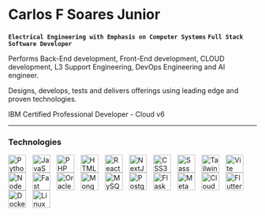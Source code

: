 # Carlos F Soares Junior

**`Electrical Engineering with Emphasis on Computer Systems`**
**`Full Stack Software Developer`**

Performs Back-End development, Front-End development, CLOUD development, L3 Support Engineering, DevOps Engineering and AI engineer.

Designs, develops, tests and delivers offerings using leading edge and proven technologies.

IBM Certified Professional Developer - Cloud v6

---

### Technologies


<p>
<img 
    align="left" 
    alt="Python" 
    title="Python"
    width="36px" 
    style="padding-right: 10px;" 
    src="https://raw.githubusercontent.com/danielcranney/readme-generator/main/public/icons/skills/python-colored.svg" 
/>

<img 
    align="left" 
    alt="JavaScript" 
    title="JavaScript"
    width="36px" 
    style="padding-right: 10px;" 
    src="https://raw.githubusercontent.com/danielcranney/readme-generator/main/public/icons/skills/javascript-colored.svg" 
/>

<img 
    align="left" 
    alt="PHP" 
    title="PHP"
    width="36px" 
    style="padding-right: 10px;" 
    src="https://raw.githubusercontent.com/danielcranney/readme-generator/main/public/icons/skills/php-colored.svg" 
/>

<img 
    align="left" 
    alt="HTML5" 
    title="HTML5"
    width="36px" 
    style="padding-right: 10px;" 
    src="https://raw.githubusercontent.com/danielcranney/readme-generator/main/public/icons/skills/html5-colored.svg" 
/>

<img 
    align="left" 
    alt="React" 
    title="React"
    width="36px" 
    style="padding-right: 10px;" 
    src="https://raw.githubusercontent.com/danielcranney/readme-generator/main/public/icons/skills/react-colored.svg" 
/>

<img 
    align="left" 
    alt="NextJs" 
    title="NextJs"
    width="36px" 
    style="padding-right: 10px;" 
    src="https://raw.githubusercontent.com/danielcranney/readme-generator/main/public/icons/skills/nextjs-colored.svg" 
/>

<img 
    align="left" 
    alt="CSS3" 
    title="CSS3"
    width="36px" 
    style="padding-right: 10px;" 
    src="https://raw.githubusercontent.com/danielcranney/readme-generator/main/public/icons/skills/css3-colored.svg" 
/>

<img 
    align="left" 
    alt="Sass" 
    title="Sass"
    width="36px" 
    style="padding-right: 10px;" 
    src="https://raw.githubusercontent.com/danielcranney/readme-generator/main/public/icons/skills/sass-colored.svg" 
/>

<img 
    align="left" 
    alt="TailwindCSS" 
    title="TailwindCSS"
    width="36px" 
    style="padding-right: 10px;" 
    src="https://raw.githubusercontent.com/danielcranney/readme-generator/main/public/icons/skills/tailwindcss-colored.svg" 
/>

<img 
    align="left" 
    alt="Vite" 
    title="Vite"
    width="36px" 
    style="padding-right: 10px;" 
    src="https://raw.githubusercontent.com/danielcranney/readme-generator/main/public/icons/skills/vite-colored.svg" 
/>

<img 
    align="left" 
    alt="NodeJS" 
    title="NodeJS"
    width="36px" 
    style="padding-right: 10px;" 
    src="https://raw.githubusercontent.com/danielcranney/readme-generator/main/public/icons/skills/nodejs-colored.svg" 
/>

<img 
    align="left" 
    alt="Fast API" 
    title="Fast API"
    width="36px" 
    style="padding-right: 10px;" 
    src="https://raw.githubusercontent.com/danielcranney/readme-generator/main/public/icons/skills/fastapi-colored.svg" 
/>

<img 
    align="left" 
    alt="Oracle" 
    title="Oracle"
    width="36px" 
    style="padding-right: 10px;" 
    src="https://raw.githubusercontent.com/danielcranney/readme-generator/main/public/icons/skills/oracle-colored.svg" 
/>

<img 
    align="left" 
    alt="MongoDB" 
    title="MongoDB"
    width="36px" 
    style="padding-right: 10px;" 
    src="https://raw.githubusercontent.com/danielcranney/readme-generator/main/public/icons/skills/mongodb-colored.svg" 
/>

<img 
    align="left" 
    alt="MySQL" 
    title="MySQL"
    width="36px" 
    style="padding-right: 10px;" 
    src="https://raw.githubusercontent.com/danielcranney/readme-generator/main/public/icons/skills/mysql-colored.svg" 
/>

<img 
    align="left" 
    alt="PostgreSQL" 
    title="PostgreSQL"
    width="36px" 
    style="padding-right: 10px;" 
    src="https://raw.githubusercontent.com/danielcranney/readme-generator/main/public/icons/skills/postgresql-colored.svg" 
/>
</p>
<br>
<p>  </p>
<p> </p>
<p>
<img 
    align="left" 
    alt="Flask" 
    title="Flask"
    width="36px" 
    style="padding-right: 10px;" 
    src="https://raw.githubusercontent.com/danielcranney/readme-generator/main/public/icons/skills/flask-colored.svg" 
/>

<img 
    align="left" 
    alt="MetaMask" 
    title="MetaMask"
    width="36px" 
    style="padding-right: 10px;" 
    src="https://raw.githubusercontent.com/danielcranney/readme-generator/main/public/icons/skills/metamask-colored.svg" 
/>

<img 
    align="left" 
    alt="Cloud" 
    title="Cloud"
    width="36px" 
    style="padding-right: 10px;" 
    src="https://raw.githubusercontent.com/danielcranney/readme-generator/main/public/icons/skills/googlecloud-colored.svg" 
/>

<img 
    align="left" 
    alt="Flutter" 
    title="Flutter"
    width="36px" 
    style="padding-right: 10px;" 
    src="https://raw.githubusercontent.com/danielcranney/readme-generator/main/public/icons/skills/flutter-colored.svg" 
/>

<img 
    align="left" 
    alt="Docker" 
    title="Docker"
    width="36px" 
    style="padding-right: 10px;" 
    src="https://raw.githubusercontent.com/danielcranney/readme-generator/main/public/icons/skills/docker-colored.svg" 
/>

<img 
    align="left" 
    alt="Linux" 
    title="Linux"
    width="36px" 
    style="padding-right: 10px;" 
    src="https://raw.githubusercontent.com/danielcranney/readme-generator/main/public/icons/skills/linux-colored.svg" 
/>	
</p>
